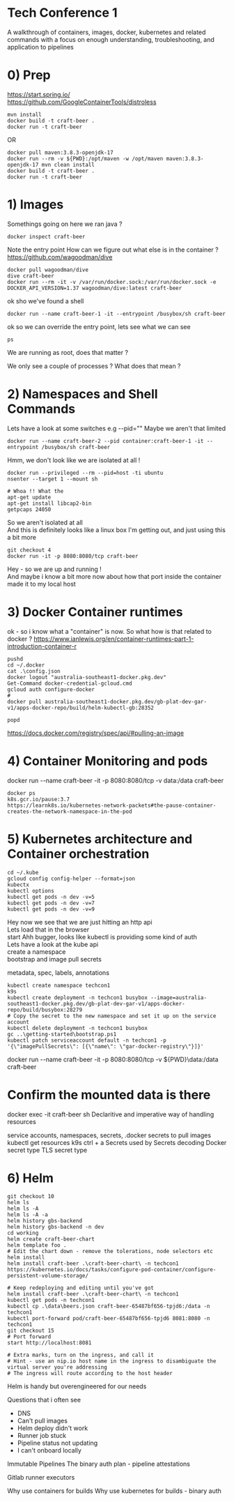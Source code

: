 # Tech Conference 1

A walkthrough of containers, images, docker, kubernetes and related commands with a focus
on enough understanding, troubleshooting, and application to pipelines

# 0) Prep  
https://start.spring.io/  
https://github.com/GoogleContainerTools/distroless
 
``` git clone https://gitlab.gbcloud.com.au/dt-apps-poc-build/alister.shipman/tech-conference-1.git
mvn install
docker build -t craft-beer .
docker run -t craft-beer
```
OR
```
docker pull maven:3.8.3-openjdk-17
docker run --rm -v ${PWD}:/opt/maven -w /opt/maven maven:3.8.3-openjdk-17 mvn clean install
docker build -t craft-beer .
docker run -t craft-beer
```
# 1) Images
Somethings going on here we ran java ?  
``` 
docker inspect craft-beer
```
Note the entry point
How can we figure out what else is in the container ?  
https://github.com/wagoodman/dive
```
docker pull wagoodman/dive
dive craft-beer
docker run --rm -it -v /var/run/docker.sock:/var/run/docker.sock -e DOCKER_API_VERSION=1.37 wagoodman/dive:latest craft-beer
```
ok sho we've found a shell
```
docker run --name craft-beer-1 -it --entrypoint /busybox/sh craft-beer
```
ok so we can override the entry point, lets see what we can see
```
ps  
```
We are running as root, does that matter ?  

We only see a couple of processes ? What does that mean ?
  
  

# 2) Namespaces and Shell Commands  
Lets have a look at some switches e.g --pid="" 
Maybe we aren't that limited  
```
docker run --name craft-beer-2 --pid container:craft-beer-1 -it --entrypoint /busybox/sh craft-beer
```
Hmm, we don't look like we are isolated at all !


```
docker run --privileged --rm --pid=host -ti ubuntu 
nsenter --target 1 --mount sh 

# Whoa !! What the 
apt-get update
apt-get install libcap2-bin
getpcaps 24050

```
So we aren't isolated at all  
And this is definitely looks like a linux box
I'm getting out, and just using this a bit more 

```
git checkout 4
docker run -it -p 8080:8080/tcp craft-beer  
```
Hey - so we are up and running !  
And maybe i know a bit more now about how that port inside the container made it
to my local host

# 3)  Docker Container runtimes
ok - so i know what a "container" is now. So what how is that related to docker ?
https://www.ianlewis.org/en/container-runtimes-part-1-introduction-container-r

```
pushd
cd ~/.docker  
cat .\config.json
docker logout "australia-southeast1-docker.pkg.dev"
Get-Command docker-credential-gcloud.cmd
gcloud auth configure-docker
# 
docker pull australia-southeast1-docker.pkg.dev/gb-plat-dev-gar-v1/apps-docker-repo/build/helm-kubectl-gb:28352

popd
```
https://docs.docker.com/registry/spec/api/#pulling-an-image
# 4)  Container Monitoring and pods

docker run --name craft-beer -it -p 8080:8080/tcp -v data:/data craft-beer

```
docker ps
k8s.gcr.io/pause:3.7
https://learnk8s.io/kubernetes-network-packets#the-pause-container-creates-the-network-namespace-in-the-pod
```
# 5) Kubernetes architecture and Container orchestration 
```
cd ~/.kube
gcloud config config-helper --format=json
kubectx
kubectl options
kubectl get pods -n dev -v=5
kubectl get pods -n dev -v=7
kubectl get pods -n dev -v=9
```
Hey now we see that we are just hitting an http api  
Lets load that in the browser  
start 
Ahh bugger, looks like kubectl is providing some   kind of auth  
Lets have a look at the kube api  
create a namespace  
bootstrap and image pull secrets

metadata, spec, labels, annotations
```
kubectl create namespace techcon1
k9s
kubectl create deployment -n techcon1 busybox --image=australia-southeast1-docker.pkg.dev/gb-plat-dev-gar-v1/apps-docker-repo/build/busybox:28279
# Copy the secret to the new namespace and set it up on the service account
kubectl delete deployment -n techcon1 busybox
gc ..\getting-started\bootstrap.ps1
kubectl patch serviceaccount default -n techcon1 -p '{\"imagePullSecrets\": [{\"name\": \"gar-docker-registry\"}]}'
```

docker run --name craft-beer -it -p 8080:8080/tcp -v ${PWD}\data:/data craft-beer
# Confirm the mounted data is there 
docker exec -it craft-beer sh
Declaritive and imperative way of handling resources

service accounts, namespaces, secrets, .docker secrets to pull images
kubectl get resources
k9s ctrl + a
Secrets used by
Secrets decoding
Docker secret type
TLS secret type

# 6) Helm 
```
git checkout 10
helm ls
helm ls -A
helm ls -A -a
helm history gbs-backend
helm history gbs-backend -n dev
cd working
helm create craft-beer-chart
helm template foo .
# Edit the chart down - remove the tolerations, node selectors etc
helm install 
helm install craft-beer .\craft-beer-chart\ -n techcon1
https://kubernetes.io/docs/tasks/configure-pod-container/configure-persistent-volume-storage/

# Keep redeploying and editing until you've got 
helm install craft-beer .\craft-beer-chart\ -n techcon1
kubectl get pods -n techcon1
kubectl cp .\data\beers.json craft-beer-65487bf656-tpjd6:/data -n techcon1
kubectl port-forward pod/craft-beer-65487bf656-tpjd6 8081:8080 -n techcon1
git checkout 15
# Port forward
start http://localhost:8081

# Extra marks, turn on the ingress, and call it
# Hint - use an nip.io host name in the ingress to disambiguate the virtual server you're addressing
# The ingress will route according to the host header
```
Helm is handy but overengineered for our needs


Questions that i often see
- DNS
- Can't pull images
- Helm deploy didn't work
- Runner job stuck
- Pipeline status not updating
- I can't onboard locally


Immutable Pipelines
The binary auth plan - pipeline attestations

Gitlab runner executors

Why use containers for builds
Why use kubernetes for builds - binary auth
